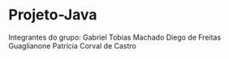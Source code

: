 # Projeto-Java

Integrantes do grupo:
Gabriel Tobias Machado 
Diego de Freitas Guaglianone 
Patrícia Corval de Castro
